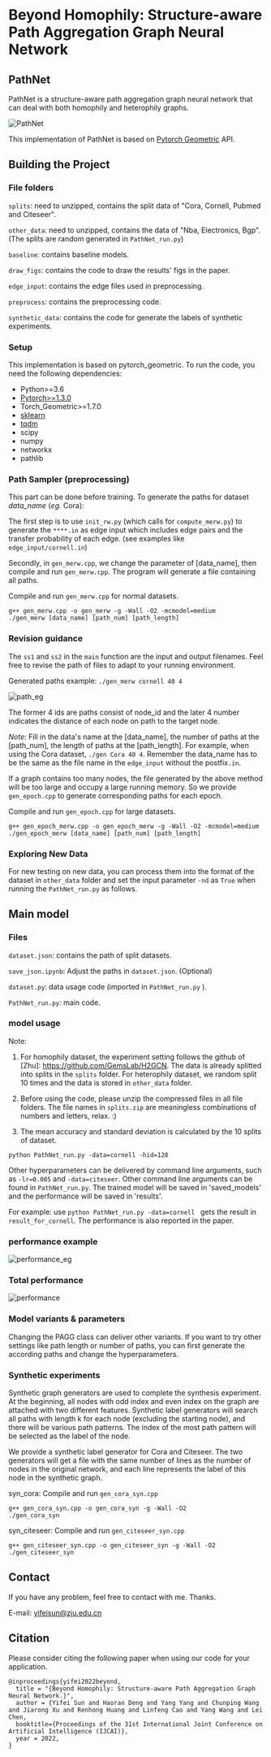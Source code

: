 # Beyond Homophily: Structure-aware Path Aggregation Graph Neural Network
## PathNet

PathNet is a structure-aware path aggregation graph neural network that can deal with both homophily and heterophily graphs. 

![PathNet](./Figs_in_paper/PathNet.png)

This implementation of PathNet is based on [Pytorch Geometric](https://github.com/rusty1s/pytorch_geometric) API.

## Building the Project

### File folders

`splits`: need to unzipped, contains the split data of "Cora, Cornell, Pubmed and Citeseer".

`other_data`: need to unzipped, contains the data of "Nba, Electronics, Bgp". (The splits are random generated in `PathNet_run.py`)

`baseline`: contains baseline models.

`draw_figs`: contains the code to draw the results' figs in the paper.

`edge_input`: contains the edge files used in preprocessing.

`preprocess`: contains the preprocessing code.

`synthetic_data`: contains the code for generate the labels of synthetic experiments.

### Setup

This implementation is based on pytorch_geometric. To run the code, you need the following dependencies:

- Python>=3.6
- [Pytorch>=1.3.0](https://pytorch.org/)
- Torch_Geometric>=1.7.0
- [sklearn](https://github.com/scikit-learn/scikit-learn)
- [tqdm](https://github.com/tqdm/tqdm)
- scipy
- numpy
- networkx
- pathlib

### Path Sampler (preprocessing)

This part can be done before training.
To generate the paths for dataset *data_name* (*eg.* Cora): 

The first step is to use `init_rw.py` (which calls for `compute_merw.py`) to generate the `****.in` as edge input which includes edge pairs and the transfer probability of each edge. (see examples like `edge_input/cornell.in`)

Secondly, in `gen_merw.cpp`, we change the parameter of [data_name], then compile and run `gen_merw.cpp`. The program will generate a file containing all paths.

Compile and run `gen_merw.cpp`  for normal datasets.

```shell
g++ gen_merw.cpp -o gen_merw -g -Wall -O2 -mcmodel=medium
./gen_merw [data_name] [path_num] [path_length]
```

### Revision guidance

The `ss1` and `ss2` in the `main` function are the input and output filenames. Feel free to revise  the path of files to adapt to your running environment.

Generated paths example:  `./gen_merw cornell 40 4`

![path_eg](path_eg.jpg)

The former 4 ids are paths consist of node_id and the later 4 number indicates the distance of each node on path to the target node.

*Note:* Fill in the data's name at the [data_name], the number of paths at the [path_num], the length of paths at the [path_length]. For example, when using the Cora dataset, `./gen Cora 40 4`. Remember the data_name has to be the same as the file name in the `edge_input` without the postfix`.in`.

If a graph contains too many nodes, the file generated by the above method will be too large and occupy a large running memory. So we provide `gen_epoch.cpp` to generate corresponding paths for each epoch.

Compile and run `gen_epoch.cpp` for large datasets.

```shell
g++ gen_epoch_merw.cpp -o gen_epoch_merw -g -Wall -O2 -mcmodel=medium
./gen_epoch_merw [data_name] [path_num] [path_length]
```
### Exploring New Data

For new testing on new data, you can process them into the format of the dataset in `other_data` folder and set the input parameter `-nd` as `True` when running the `PathNet_run.py` as follows.

## Main model

### Files
`dataset.json`: contains the path of split datasets.

`save_json.ipynb`: Adjust the paths  in `dataset.json`. (Optional)

`dataset.py`: data usage code (imported in `PathNet_run.py` ).

`PathNet_run.py`: main code.

### model usage
Note: 
1. For homophily dataset, the experiment setting follows the github of [Zhu]: https://github.com/GemsLab/H2GCN. The data is already splitted into splits in the `splits` folder. For heterophily dataset, we random split 10 times and the data is stored in `other_data` folder. 

2. Before using the code, please unzip the compressed files in all file folders. The file names in `splits.zip` are meaningless combinations of numbers and letters, relax. :)

3. The mean accuracy and standard deviation is calculated by the 10 splits of dataset.

```shell
python PathNet_run.py -data=cornell -hid=128
```
Other hyperparameters can be delivered by command line arguments, such as ```-lr=0.005``` and `-data=citeseer`. Other command line arguments can be found in `PathNet_run.py`. The trained model will be saved in 'saved_models' and the performance will be saved in 'results'.

For example: use `python PathNet_run.py -data=cornell ` gets the result in `result_for_cornell`. The performance is also reported in the paper.

### performance example

![performance_eg](./performance_eg.jpg)

### Total performance

![performance](./performance.jpg)

### Model variants & parameters

Changing the PAGG class can deliver other variants. If you want to try other settings like path length or number of paths, you can first generate the according paths and change the hyperparameters.

### Synthetic experiments
Synthetic graph generators are used to complete the synthesis experiment. At the beginning, all nodes with odd index and even index on the graph are attached with two different features. Synthetic label generators will search all paths with length k for each node (excluding the starting node), and there will be various path patterns. The index of the most path pattern will be selected as the label of the node.

We provide a synthetic label generator for Cora and Citeseer. The two generators will get a file with the same number of lines as the number of nodes in the original network, and each line represents the label of this node in the synthetic graph.

syn_cora:
Compile and run `gen_cora_syn.cpp`

```shell
g++ gen_cora_syn.cpp -o gen_cora_syn -g -Wall -O2
./gen_cora_syn
```

syn_citeseer:
Compile and run `gen_citeseer_syn.cpp`

```shell
g++ gen_citeseer_syn.cpp -o gen_citeseer_syn -g -Wall -O2
./gen_citeseer_syn
```

## Contact

If you have any problem, feel free to contact with me. Thanks.

E-mail: yifeisun@zju.edu.cn

## Citation

Please consider citing the following paper when using our code for your application.

```
@inproceedings{yifei2022beyond,
  title = "{Beyond Homophily: Structure-aware Path Aggregation Graph Neural Network.}", 
  author = {Yifei Sun and Haoran Deng and Yang Yang and Chunping Wang and Jiarong Xu and Renhong Huang and Linfeng Cao and Yang Wang and Lei Chen, 
  booktitle={Proceedings of the 31st International Joint Conference on Artificial Intelligence (IJCAI)},
  year = 2022, 
} 
```
